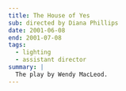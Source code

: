 ```yaml
---
title: The House of Yes
sub: directed by Diana Phillips
date: 2001-06-08
end: 2001-07-08
tags:
  - lighting
  - assistant director
summary: |
  The play by Wendy MacLeod.
---
```

